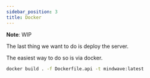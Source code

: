 ```yaml
---
sidebar_position: 3
title: Docker
---
```


**Note**: WIP

The last thing we want to do is deploy the server.

The easiest way to do so is via docker.

```bash
docker build . -f Dockerfile.api -t mindwave:latest
```